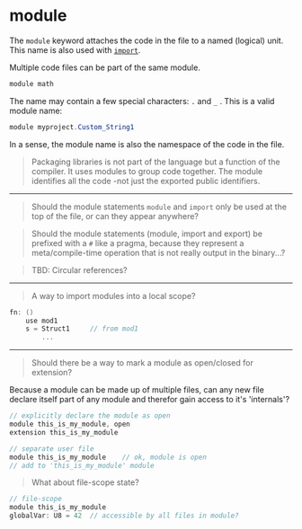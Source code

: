 # module

The `module` keyword attaches the code in the file to a named (logical) unit. This name is also used with [`import`](import.md).

Multiple code files can be part of the same module.

```C#
module math
```

The name may contain a few special characters: `.` and `_` .
This is a valid module name:

```C#
module myproject.Custom_String1
```

In a sense, the module name is also the namespace of the code in the file.

> Packaging libraries is not part of the language but a function of the compiler. It uses modules to group code together. The module identifies all the code -not just the exported public identifiers.

---

> Should the module statements `module` and `import` only be used at the top of the file, or can they appear anywhere?

> Should the module statements (module, import and export) be prefixed with a `#` like a pragma, because they represent a meta/compile-time operation that is not really output in the binary...?

> TBD: Circular references?

---

> A way to import modules into a local scope?

```csharp
fn: ()
    use mod1
    s = Struct1     // from mod1
        ...
```

---

> Should there be a way to mark a module as open/closed for extension?

Because a module can be made up of multiple files, can any new file declare itself part of any module and therefor gain access to it's 'internals'?

```csharp
// explicitly declare the module as open
module this_is_my_module, open
extension this_is_my_module

// separate user file
module this_is_my_module    // ok, module is open
// add to 'this_is_my_module' module
```

> What about file-scope state?

```csharp
// file-scope
module this_is_my_module
globalVar: U8 = 42  // accessible by all files in module?
```
